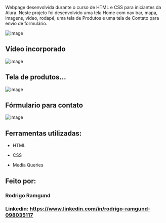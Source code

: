 Webpage desenvolvida durante o curso de HTML e CSS para iniciantes da Alura. Neste projeto foi desenvolvido uma tela Home com nav bar, mapa, imagens, vídeo, rodapé, uma tela de Produtos e uma tela de Contato para envio de formulário.

![image](https://user-images.githubusercontent.com/112991755/222215656-2d7f04d7-ba09-4b3a-8b14-e0fbe2f95317.png)

## Vídeo incorporado
![image](https://user-images.githubusercontent.com/112991755/222215760-63aec432-ddac-4df9-b76c-1f63ae7541fd.png)

## Tela de produtos...
![image](https://user-images.githubusercontent.com/112991755/222215274-f24b667b-8cc7-4bb1-ab6a-547929236c78.png)

## Fórmulario para contato
![image](https://user-images.githubusercontent.com/112991755/222216239-473bfb31-53db-4ef5-b2b1-a53d4ba100b1.png)


## Ferramentas utilizadas:

* HTML

* CSS

* Media Queries

## Feito por:

### Rodrigo Ramgund

### Linkedin: https://www.linkedin.com/in/rodrigo-ramgund-098035117

